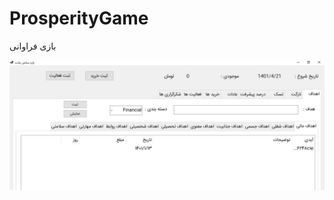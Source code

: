 # ProsperityGame
بازی فراوانی


![alt text](https://github.com/aliakbarzadeh2021/ProsperityGame/blob/main/demo.jpg?raw=true)

